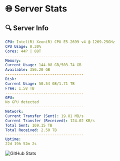 # 🌐 Server Stats
## 🔍 Server Info
```yaml
CPU: Intel(R) Xeon(R) CPU E5-2699 v4 @ 1269.25GHz
CPU Usage: 0.30%
Cores: 44P | 88T
-----------------------------------
Memory:
Current Usage: 144.08 GB/503.74 GB
Available: 356.20 GB
-----------------------------------
Disk:
Current Usage: 50.54 GB/1.71 TB
Free: 1.58 TB
-----------------------------------
GPU:
No GPU detected
-----------------------------------
Network:
Current Transfer (Sent): 19.81 MB/s
Current Transfer (Received): 124.02 KB/s
Total Sent: 169.15 TB
Total Received: 2.50 TB
-----------------------------------
Uptime:
22d 19h 52m 2s
```
![GitHub Stats](https://img.shields.io/badge/Updated-2025-03-02_18:35:20-blue)